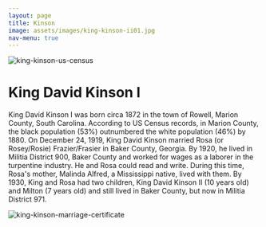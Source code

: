 ```yaml
---
layout: page
title: Kinson
image: assets/images/king-kinson-ii01.jpg
nav-menu: true
---
```


![king-kinson-us-census](https://drive.google.com/file/d/1P-Pirq9Gz1IL9V7rt93CDWmisayZq5Td/view?usp=share_link?raw=true)

# King David Kinson I

King David Kinson I was born circa 1872 in the town of Rowell, Marion County, South Carolina. According to US Census records, in Marion County, the black population (53%) outnumbered the white population (46%) by 1880. On December 24, 1919, King David Kinson married Rosa (or Rosey/Rosie) Frazier/Frasier in Baker County, Georgia. By 1920, he lived in Militia District 900, Baker County and worked for wages as a laborer in the turpentine industry. He and Rosa could read and write. During this time, Rosa's mother, Malinda Alfred, a Mississippi native, lived with them. By 1930, King and Rosa had two children, King David Kinson II (10 years old) and Milton (7 years old) and still lived in Baker County, but now in Militia District 971.

![king-kinson-marriage-certificate](https://drive.google.com/file/d/1NXTJLdfwMKsJDsj165-mxdFYv-0ELieT/view?usp=share_link?raw=true)



